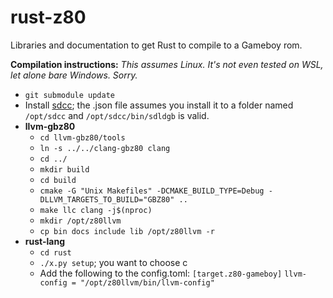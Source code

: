 # rust-z80

Libraries and documentation to get Rust to compile to a Gameboy rom.

**Compilation instructions:**
*This assumes Linux. It's not even tested on WSL, let alone bare Windows. Sorry.*

- `git submodule update`
- Install [sdcc](https://sdcc.sourceforge.net/); the .json file assumes you install it to a folder named `/opt/sdcc` and `/opt/sdcc/bin/sdldgb` is valid.
- **llvm-gbz80**
    - `cd llvm-gbz80/tools`
    - `ln -s ../../clang-gbz80 clang`
    - `cd ../`
    - `mkdir build`
    - `cd build`
    - `cmake -G "Unix Makefiles" -DCMAKE_BUILD_TYPE=Debug -DLLVM_TARGETS_TO_BUILD="GBZ80" ..`
    - `make llc clang -j$(nproc)`
    - `mkdir /opt/z80llvm`
    - `cp bin docs include lib /opt/z80llvm -r`
- **rust-lang**
    - `cd rust`
    - `./x.py setup`; you want to choose c
    - Add the following to the config.toml:
        `[target.z80-gameboy]`
        `llvm-config = "/opt/z80llvm/bin/llvm-config"`
